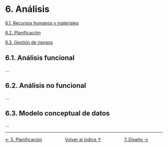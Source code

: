 # 6. Análisis

[6.1. Recursos humanos y materiales](#61-análisis-funcional)

[6.2. Planificación](#62-análisis-no-funcional)

[6.3. Gestión de riesgos](#63-modelo-conceptual-de-datos)

## 6.1. Análisis funcional

...

## 6.2. Análisis no funcional

...

## 6.3. Modelo conceptual de datos

...

---
<div style="display:flex; justify-content: space-between; align-items: center;">
    <a href="5.planificacion.md">← 5. Planificación</a> &nbsp; &nbsp; &nbsp;
    <a href="indice.md">Volver al índice ↑</a> &nbsp; &nbsp; &nbsp;
    <a href="7.diseño.md">7. Diseño →</a> &nbsp; &nbsp; &nbsp;
</div>